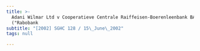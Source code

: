 ```yaml
---
title: >-
  Adani Wilmar Ltd v Cooperatieve Centrale Raiffeisen-Boerenleenbank BA
  ("Rabobank
subtitle: "[2002] SGHC 128 / 15\_June\_2002"
tags: null

---
```


